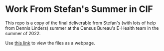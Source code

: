 # Work From Stefan's Summer in CIF
 
This repo is a copy of the final deliverable from Stefan's (with lots of help from Dennis Linders) summer at the Census Bureau's E-Health team in the summer of 2022.

Use [this link](https://htmlpreview.github.io/?https://raw.githubusercontent.com/SBroecker/cif/main/Privacy%20Models%20for%20EHealth%20-%20Intro%20and%20Scope.html) to view the files as a webpage.
